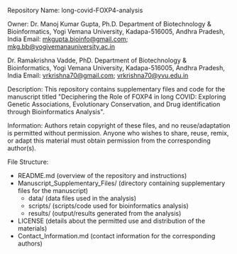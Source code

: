 Repository Name: long-covid-FOXP4-analysis

Owner:
Dr. Manoj Kumar Gupta, Ph.D.
Department of Biotechnology & Bioinformatics,
Yogi Vemana University,
Kadapa-516005, 
Andhra Pradesh, India
Email: mkgupta.bioinfo@gmail.com; mkg.bb@yogivemanauniversity.ac.in

Dr. Ramakrishna Vadde, PhD.
Department of Biotechnology & Bioinformatics,
Yogi Vemana University,
Kadapa-516005, 
Andhra Pradesh, India 
Email: vrkrishna70@gmail.com; vrkrishna70@yvu.edu.in

Description:
This repository contains supplementary files and code for the manuscript titled "Deciphering the Role of FOXP4 in long COVID: Exploring Genetic Associations, Evolutionary Conservation, and Drug identification through Bioinformatics Analysis".

Information:
Authors retain copyright of these files, and no reuse/adaptation is permitted without permission. Anyone who wishes to share, reuse, remix, or adapt this material must obtain permission from the corresponding author(s).

File Structure:
- README.md (overview of the repository and instructions)
- Manuscript_Supplementary_Files/ (directory containing supplementary files for the manuscript)
    - data/ (data files used in the analysis)
    - scripts/ (scripts/code used for bioinformatics analysis)
    - results/ (output/results generated from the analysis)
- LICENSE (details about the permitted use and distribution of the materials)
- Contact_Information.md (contact information for the corresponding authors)

